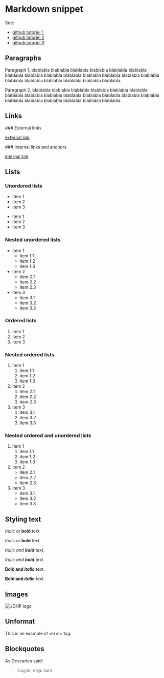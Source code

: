 <!---
This is a comment block.
See: http://stackoverflow.com/questions/4823468/store-comments-in-markdown-syntax
-->

# Markdown snippet

See:

* [github tutoriel 1](https://help.github.com/articles/markdown-basics/)
* [github tutoriel 2](https://guides.github.com/features/mastering-markdown/)
* [github tutoriel 3](https://help.github.com/articles/writing-on-github/)

## Paragraphs

Paragraph 1, blablabla blablabla blablabla blablabla blablabla blablabla
blablabla blablabla blablabla blablabla blablabla blablabla blablabla
blablabla blablabla blablabla blablabla blablabla blablabla blablabla

Paragraph 2, blablabla blablabla blablabla blablabla blablabla blablabla
blablabla blablabla blablabla blablabla blablabla blablabla blablabla
blablabla blablabla blablabla blablabla blablabla blablabla blablabla


## Links

### External links

[external link](https://help.github.com/articles/markdown-basics/)

### <a name="sec_anchor"></a>Internal links and anchors

[internal link](#sec_anchor)


## Lists

### Unordered lists

* item 1
* item 2
* item 3

- item 1
- item 2
- item 3

### Nested unordered lists

* item 1
    * item 1.1
    * item 1.2
    * item 1.3
* item 2
    * item 2.1
    * item 2.2
    * item 2.3
* item 3
    * item 3.1
    * item 3.2
    * item 3.3

### Ordered lists

1. item 1
2. item 2
3. item 3

### Nested ordered lists

1. item 1
    1. item 1.1
    2. item 1.2
    3. item 1.3
2. item 2
    1. item 2.1
    2. item 2.2
    3. item 2.3
3. item 3
    1. item 3.1
    2. item 3.2
    3. item 3.3

### Nested ordered and unordered lists

1. item 1
    1. item 1.1
    2. item 1.2
    3. item 1.3
2. item 2
    * item 2.1
    * item 2.2
    * item 2.3
3. item 3
    * item 3.1
    * item 3.2
    * item 3.3

## Styling text

*Italic* or **bold** text.

_Italic_ or __bold__ text.

*Italic and __bold__* text.

_Italic and **bold**_ text.

**Bold and _italic_** text.

__Bold and *italic*__ text.

## Images

![JDHP logo](http://www.jdhp.org/medias/images/header.jpeg)

## Unformat

This is an example of `<html>` tag.

## Blockquotes

As Descartes said:

> Cogito,
> ergo sum

